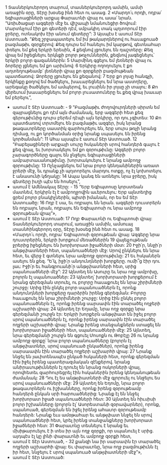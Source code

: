 1 Տասներկուերորդ տարում, տասներկուերորդ ամսին, ամսի առաջին օրը, Տէրը խօսեց ինձ հետ ու ասաց. 2 «Մարդո՛ւ որդի, ողբա՛ եգիպտացիների արքայ Փարաւոնի վրայ ու ասա՛ նրան.
“Առիւծացար ազգերի մէջ
եւ վիշապի նմանուեցիր ծովում:
Մարտնչում էիր քո գետերի դէմ,
սմբակիդ տակ պղտորում էիր ջրերը,
ոտնակոխ էիր անում գետերը”:
3 Այսպէս է ասում Տէր Աստուած.
“Քեզ շրջապատելու եմ իմ թակարդներով
ու հաւաքուած բազմաթիւ զօրքերով:
Քեզ դուրս եմ հանելու իմ կարթով,
գետնահար փռելու եմ քեզ երկրի երեսին,
4 քեզնով լցուելու են դաշտերը:
Քեզ վրայ եմ իջեցնելու երկնքի բոլոր թռչուններին,
քեզնով յագեցնելու՝ երկրի բոլոր գազաններին:
5 Մարմինդ գցելու եմ լեռների վրայ
ու ձորերը լցնելու եմ քո արիւնով:
6 Երկիրը ողողուելու է քո աղտեղութեամբ՝
լեռների վրայ քո զօրքերի բազմութեան պատճառով:
Ձորերը լցուելու են քեզանով:
7 Երբ քո լոյսը հանգչի, երկինքը քօղով եմ ծածկելու,
խաւարեցնելու եմ նրա աստղերը,
արեգակը ծածկելու եմ ամպերով,
եւ լուսինն իր լոյսը չի տալու:
8 Քո վերեւում խաւարեցնելու եմ բոլոր լուսատուները
եւ քեզ վրայ խաւար եմ բերելու”,
- ասում է Տէր Աստուած: -
9 “Բազմաթիւ ժողովուրդների սիրտն եմ զայրացնելու քո դէմ այն ժամանակ,
երբ ազգերի հետ քեզ գերութիւնից դուրս բերեմ դէպի այն երկիրը,
որ դու չգիտես:
10 Քո պատճառով տրտմելու են բազմաթիւ ազգեր,
իսկ նրանց թագաւորները սաստիկ զարհուրելու են,
երբ սուրս թռչի նրանց դիմաց,
ու քո կործանման օրից նրանք սպասելու են իրենց կործանման”:
11 Ահա այսպէս է ասում Տէր Աստուած.
12 “Բաբելացիների արքայի սուրը հսկաների սրով հանդերձ գալու է քեզ վրայ,
եւ խորտակելու եմ քո զօրութիւնը:
Ազգերի բոլոր չարագործները գալու են ջնջելու եգիպտացիների ամբարտաւանութիւնը.
խորտակուելու է նրանց ամբողջ զօրութիւնը:
13 Ոչնչացնելու եմ նրա բոլոր կենդանիներին առատ ջրերի մէջ,
եւ դրանք չի պղտորելու մարդու ոտքը,
ոչ էլ կոխոտելու է անասունի կճղակը:
14 Ապա կանգ են առնելու նրա ջրերը,
իսկ գետերը իւղի պէս են հոսելու”,
- ասում է Ամենակալ Տէրը: -
15 “Երբ Եգիպտոսը կորստեան մատնեմ,
երկիրն էլ է ամբողջովին աւերուելու:
Երբ այնտեղից ցրեմ բոլոր բնակիչներին,
պիտի իմանան, որ ես եմ Տէր Աստուածը:
16 Ողբ է սա, եւ ողբալու են նրան.
ազգերի դուստրերն են ողբալու նրան,
ողբալու են Եգիպտոսի ու նրա ամբողջ զօրութեան վրայ”»,
- ասում է Տէր Աստուած:
17 Ողբ Փարաւոնի ու Եգիպտոսի վրայ:
Տասներկուերորդ տարում, առաջին ամսին, ամսուայ տասնհինգերորդ օրը, Տէրը խօսեց ինձ հետ ու ասաց.
18 «Մարդո՛ւ որդի, ողբա՛ Եգիպտոսի զօրութեան վրայ:
Ազգերը նրա դուստրերին,
երկրի խորքում մեռածներին
19 վայելչութեան ջրերից իջեցնելու են խորխորատ իջածների մօտ:
20 Իջի՛ր, ննջի՛ր անթլփատների հետ, սպանուածների մէջ:
Սրով ընկնելու են նրա հետ,
եւ վերջ է գտնելու նրա ամբողջ զօրութիւնը:
21 Եւ հսկաներն ասելու են քեզ.
“Ե՛կ, իջի՛ր անդունդների խորքերը.
ումի՞ց էիր դու լաւ:
Իջի՛ր եւ հանգրուանի՛ր անթլփատների հետ,
սրից սպանուածների մէջ”:
22 Այնտեղ են Ասուրը եւ նրա ողջ ամբոխը,
բոլորն էլ սպանուածներ:
23 Այնտեղ՝ խորխորատի խորքերում է նրանց գերեզման տրուել,
ու բոլորը հաւաքուել են նրա շիրիմների շուրջը:
Սրից էին ընկել բոլոր սպանուածներն էլ,
որոնք անդունդների խորքերը դարձրին իրենց գերեզման:
Բոլորը հաւաքուել են նրա շիրիմների շուրջը:
Սրից էին ընկել բոլոր սպանուածներն էլ,
որոնք իրենց սարսափն էին տարածել ողջերի աշխարհի վրայ:
24 Այնտեղ էր Եղամը,
նրա ողջ զօրքը նրա գերեզմանի շուրջն էր:
Երկրի խորքերն անթլփատ են իջել բոլոր սրով սպանուածներն էլ,
որոնք իրենց սարսափն էին տարածել ողջերի աշխարհի վրայ:
Նրանք իրենց տանջանքներն ստացել են խորխորատ իջածների հետ,
սպանուածների մէջ:
25 Այնտեղ, նրա գերեզմանի շուրջն են գցուել Մոսոքն ու Թոբէլը
26 ու նրանց ամբողջ զօրքը՝ նրա բոլոր սպանուածները
(բոլորն էլ անթլփատներ, սրով սպանուած ընկածներ),
որոնք իրենց սարսաափն էին տարածել ողջերի աշխարհի վրայ:
27 Նրանք ննջել են յաւիտենապէս ընկած հսկաների հետ,
որոնք գերեզման էին իջել իրենց պատերազմական զէնքերով.
նրանց անիրաւութիւններն էլ դրուել են նրանց ոսկորների վրայ,
որովհետեւ զարհուրեցրել էին հսկաներին իրենց կենդանութեան ժամանակ:
28 Դու էլ ես անթլփատների մէջ գլորուել
ու ննջելու ես սրով սպանուածների մէջ:
29 Այնտեղ են Եդոմը,
նրա բոլոր թագաւորներն ու իշխանները,
որոնք իրենց զօրութեամբ հանդերձ ընկան սրի հարուածներից:
Նրանք էլ են ննջել խորխորատ իջած սպանուածների հետ:
30 Այնտեղ են հիւսիսի բոլոր իշխանները
(բոլորն էլ՝ Ասորեստանի զօրավարներ),
որոնք, սպանուած, գերեզման են իջել իրենց ահաւոր զօրութեամբ հանդերձ:
Նրանք եւս ամօթահար եւ անթլփատ ննջել են սրով սպանուածների հետ,
կրել իրենց տանջանքները խորխորատ իջածների հետ:
31 Փարաւոնը տեսնելու է նրանց եւ մխիթարուելու է
ի տես իր այն ողջ զօրքի, որ սպանուել է սրից.
այդպէս էլ կը լինի փարաւոնի եւ ամբողջ զօրքի հետ,
- ասում է Տէր Աստուած, -
32 քանզի նա իր սարսափն էր տարածել ողջերի աշխարհի վրայ:
Եւ փարաւոնը, նրա ողջ բազմութիւնն էլ իր հետ,
ննջելու է սրով սպանուած անթլփատների մէջ”»,
- ասում է Տէր Աստուած:
